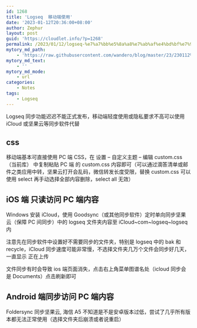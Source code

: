 ```yaml
---
id: 1268
title: 'Logseq  移动端使用'
date: '2023-01-12T20:36:00+08:00'
author: Zephur
layout: post
guid: 'https://cloudlet.info/?p=1268'
permalink: /2023/01/12/logseq-%e7%a7%bb%e5%8a%a8%e7%ab%af%e4%bd%bf%e7%94%a8/
mytory_md_path:
    - 'https://raw.githubusercontent.com/wandero/blog/master/23/230112%20Logseq%20%20%E7%A7%BB%E5%8A%A8%E7%AB%AF%E4%BD%BF%E7%94%A8.md'
mytory_md_text:
    - ''
mytory_md_mode:
    - url
categories:
    - Notes
tags:
    - Logseq
---
```


Logseq 同步功能迟迟不能正式发布，移动端轻度使用或隐私要求不高可以使用 iCloud 或坚果云等同步软件代替

## css

移动端基本可直接使用 PC 端 CSS，在 设置 – 自定义主题 – 编辑 custom.css（当前库） 中复制粘贴 PC 端 的 custom.css 内容即可（可以通过滴答清单或邮件之类应用中转，坚果云打开会乱码，微信转发长度受限，替换 custom.css 可以使用 select 再手动选择全部内容删除，select all 无效）

## iOS 端 只读访问 PC 端内容

Windows 安装 iCloud，使用 Goodsync（或其他同步软件）定时单向同步坚果云（保障 PC 间同步）中的 logseq 文件夹内容至 iCloud~com~logseq~logseq 内

注意先在同步软件中设置好不需要同步的文件夹，特别是 logseq 中的 bak 和 recycle，iCloud 同步速度可能非常慢，不选择文件夹几万个文件会同步好几天，一直显示 正在上传

文件同步有时会导致 ios 端页面消失，点击右上角菜单图谱名处（icloud 同步会是 Documents）点击刷新即可

## Android 端同步访问 PC 端内容

Foldersync 同步坚果云, 海信 A5 不知道是不是安卓版本过低，尝试了几乎所有版本都无法正常使用（选择文件夹后崩溃或者说重启）